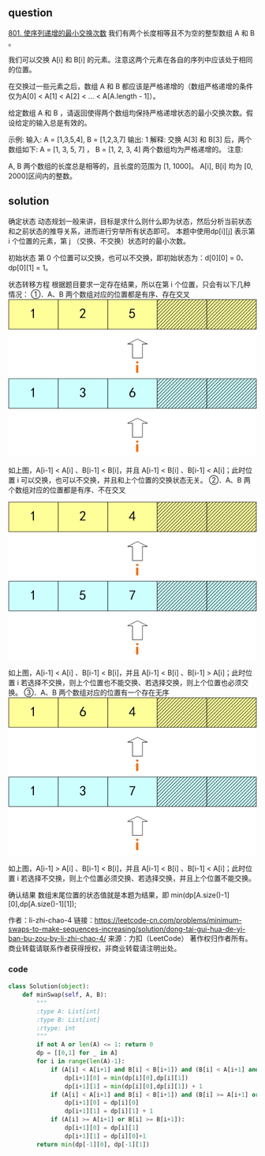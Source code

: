 
## question
[801. 使序列递增的最小交换次数](https://leetcode-cn.com/problems/minimum-swaps-to-make-sequences-increasing/)
我们有两个长度相等且不为空的整型数组 A 和 B 。

我们可以交换 A[i] 和 B[i] 的元素。注意这两个元素在各自的序列中应该处于相同的位置。

在交换过一些元素之后，数组 A 和 B 都应该是严格递增的（数组严格递增的条件仅为A[0] < A[1] < A[2] < ... < A[A.length - 1]）。

给定数组 A 和 B ，请返回使得两个数组均保持严格递增状态的最小交换次数。假设给定的输入总是有效的。

示例:
输入: A = [1,3,5,4], B = [1,2,3,7]
输出: 1
解释: 
交换 A[3] 和 B[3] 后，两个数组如下:
A = [1, 3, 5, 7] ， B = [1, 2, 3, 4]
两个数组均为严格递增的。
注意:

A, B 两个数组的长度总是相等的，且长度的范围为 [1, 1000]。
A[i], B[i] 均为 [0, 2000]区间内的整数。
## solution
确定状态
动态规划一般来讲，目标是求什么则什么即为状态，然后分析当前状态和之前状态的推导关系，进而进行穷举所有状态即可。
本题中使用dp[i][j] 表示第 i 个位置的元素，第 j （交换、不交换）状态时的最小次数。

初始状态
第 0 个位置可以交换，也可以不交换，即初始状态为：d[0][0] = 0、dp[0][1] = 1。

状态转移方程
根据题目要求一定存在结果，所以在第 i 个位置，只会有以下几种情况：
①．A、B 两个数组对应的位置都是有序、存在交叉
![](./ti_801_picture.jpg)

如上图，A[i-1] < A[i] 、B[i-1] < B[i]，并且 A[i-1] < B[i] 、B[i-1] < A[i]；此时位置 i 可以交换，也可以不交换，并且和上个位置的交换状态无关。
②．A、B 两个数组对应的位置都是有序、不在交叉

![](./ti_801_picture2.jpg)

如上图，A[i-1] < A[i] 、B[i-1] < B[i]，并且 A[i-1] < B[i] 、B[i-1] > A[i]；此时位置 i 若选择不交换，则上个位置也不能交换、若选择交换，则上个位置也必须交换。
③．A、B 两个数组对应的位置有一个存在无序
![](./ti_801_picture3.jpg)

如上图，A[i-1] > A[i] 、B[i-1] < B[i]，并且 A[i-1] < B[i] 、B[i-1] < A[i]；此时位置 i 若选择不交换，则上个位置必须交换、若选择交换，并且上个位置不能交换。

确认结果
数组末尾位置的状态值就是本题为结果，即 min(dp[A.size()-1][0],dp[A.size()-1][1]);

作者：li-zhi-chao-4
链接：https://leetcode-cn.com/problems/minimum-swaps-to-make-sequences-increasing/solution/dong-tai-gui-hua-de-yi-ban-bu-zou-by-li-zhi-chao-4/
来源：力扣（LeetCode）
著作权归作者所有。商业转载请联系作者获得授权，非商业转载请注明出处。
### code 
```py
class Solution(object):
    def minSwap(self, A, B):
        """
        :type A: List[int]
        :type B: List[int]
        :rtype: int
        """
        if not A or len(A) <= 1: return 0
        dp = [[0,1] for _ in A]
        for i in range(len(A)-1):
            if (A[i] < A[i+1] and B[i] < B[i+1]) and (B[i] < A[i+1] and A[i] < B[i+1]):
                dp[i+1][0] = min(dp[i][0],dp[i][1])
                dp[i+1][1] = min(dp[i][0],dp[i][1]) + 1
            if (A[i] < A[i+1] and B[i] < B[i+1]) and (B[i] >= A[i+1] or A[i] >= B[i+1]):
                dp[i+1][0] = dp[i][0]
                dp[i+1][1] = dp[i][1] + 1
            if (A[i] >= A[i+1] or B[i] >= B[i+1]):
                dp[i+1][0] = dp[i][1]
                dp[i+1][1] = dp[i][0]+1
        return min(dp[-1][0], dp[-1][1])
```